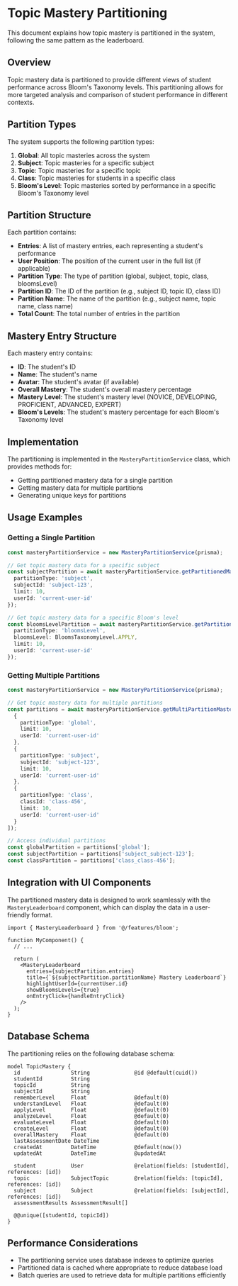 # Topic Mastery Partitioning

This document explains how topic mastery is partitioned in the system, following the same pattern as the leaderboard.

## Overview

Topic mastery data is partitioned to provide different views of student performance across Bloom's Taxonomy levels. This partitioning allows for more targeted analysis and comparison of student performance in different contexts.

## Partition Types

The system supports the following partition types:

1. **Global**: All topic masteries across the system
2. **Subject**: Topic masteries for a specific subject
3. **Topic**: Topic masteries for a specific topic
4. **Class**: Topic masteries for students in a specific class
5. **Bloom's Level**: Topic masteries sorted by performance in a specific Bloom's Taxonomy level

## Partition Structure

Each partition contains:

- **Entries**: A list of mastery entries, each representing a student's performance
- **User Position**: The position of the current user in the full list (if applicable)
- **Partition Type**: The type of partition (global, subject, topic, class, bloomsLevel)
- **Partition ID**: The ID of the partition (e.g., subject ID, topic ID, class ID)
- **Partition Name**: The name of the partition (e.g., subject name, topic name, class name)
- **Total Count**: The total number of entries in the partition

## Mastery Entry Structure

Each mastery entry contains:

- **ID**: The student's ID
- **Name**: The student's name
- **Avatar**: The student's avatar (if available)
- **Overall Mastery**: The student's overall mastery percentage
- **Mastery Level**: The student's mastery level (NOVICE, DEVELOPING, PROFICIENT, ADVANCED, EXPERT)
- **Bloom's Levels**: The student's mastery percentage for each Bloom's Taxonomy level

## Implementation

The partitioning is implemented in the `MasteryPartitionService` class, which provides methods for:

- Getting partitioned mastery data for a single partition
- Getting mastery data for multiple partitions
- Generating unique keys for partitions

## Usage Examples

### Getting a Single Partition

```typescript
const masteryPartitionService = new MasteryPartitionService(prisma);

// Get topic mastery data for a specific subject
const subjectPartition = await masteryPartitionService.getPartitionedMasteryData({
  partitionType: 'subject',
  subjectId: 'subject-123',
  limit: 10,
  userId: 'current-user-id'
});

// Get topic mastery data for a specific Bloom's level
const bloomsLevelPartition = await masteryPartitionService.getPartitionedMasteryData({
  partitionType: 'bloomsLevel',
  bloomsLevel: BloomsTaxonomyLevel.APPLY,
  limit: 10,
  userId: 'current-user-id'
});
```

### Getting Multiple Partitions

```typescript
const masteryPartitionService = new MasteryPartitionService(prisma);

// Get topic mastery data for multiple partitions
const partitions = await masteryPartitionService.getMultiPartitionMasteryData([
  {
    partitionType: 'global',
    limit: 10,
    userId: 'current-user-id'
  },
  {
    partitionType: 'subject',
    subjectId: 'subject-123',
    limit: 10,
    userId: 'current-user-id'
  },
  {
    partitionType: 'class',
    classId: 'class-456',
    limit: 10,
    userId: 'current-user-id'
  }
]);

// Access individual partitions
const globalPartition = partitions['global'];
const subjectPartition = partitions['subject_subject-123'];
const classPartition = partitions['class_class-456'];
```

## Integration with UI Components

The partitioned mastery data is designed to work seamlessly with the `MasteryLeaderboard` component, which can display the data in a user-friendly format.

```tsx
import { MasteryLeaderboard } from '@/features/bloom';

function MyComponent() {
  // ...
  
  return (
    <MasteryLeaderboard
      entries={subjectPartition.entries}
      title={`${subjectPartition.partitionName} Mastery Leaderboard`}
      highlightUserId={currentUser.id}
      showBloomsLevels={true}
      onEntryClick={handleEntryClick}
    />
  );
}
```

## Database Schema

The partitioning relies on the following database schema:

```prisma
model TopicMastery {
  id                String              @id @default(cuid())
  studentId         String
  topicId           String
  subjectId         String
  rememberLevel     Float               @default(0)
  understandLevel   Float               @default(0)
  applyLevel        Float               @default(0)
  analyzeLevel      Float               @default(0)
  evaluateLevel     Float               @default(0)
  createLevel       Float               @default(0)
  overallMastery    Float               @default(0)
  lastAssessmentDate DateTime
  createdAt         DateTime            @default(now())
  updatedAt         DateTime            @updatedAt

  student           User                @relation(fields: [studentId], references: [id])
  topic             SubjectTopic        @relation(fields: [topicId], references: [id])
  subject           Subject             @relation(fields: [subjectId], references: [id])
  assessmentResults AssessmentResult[]

  @@unique([studentId, topicId])
}
```

## Performance Considerations

- The partitioning service uses database indexes to optimize queries
- Partitioned data is cached where appropriate to reduce database load
- Batch queries are used to retrieve data for multiple partitions efficiently
